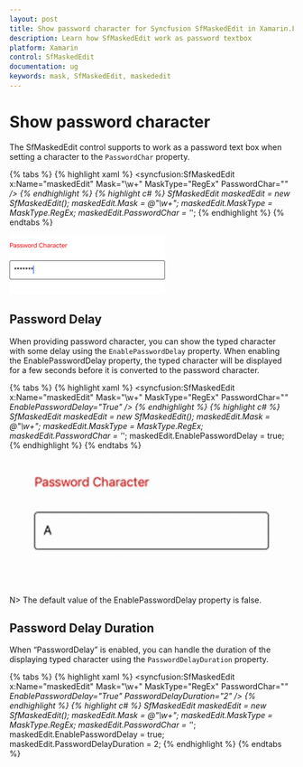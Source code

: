 ```yaml
---
layout: post
title: Show password character for Syncfusion SfMaskedEdit in Xamarin.Forms
description: Learn how SfMaskedEdit work as password textbox
platform: Xamarin
control: SfMaskedEdit
documentation: ug 
keywords: mask, SfMaskedEdit, maskededit
---
```


# Show password character

The SfMaskedEdit control supports to work as a password text box when setting a character to the `PasswordChar` property.

{% tabs %}
{% highlight xaml %}
<syncfusion:SfMaskedEdit x:Name="maskedEdit" Mask="\w+" MaskType="RegEx" PasswordChar="*"  />
{% endhighlight %}
{% highlight c# %}
SfMaskedEdit maskedEdit = new SfMaskedEdit();
maskedEdit.Mask = @"\w+";
maskedEdit.MaskType = MaskType.RegEx;
maskedEdit.PasswordChar = '*';
{% endhighlight %}
{% endtabs %}

![Show Password Char](SfMaskedEditImages/PasswordChar.png)

## Password Delay

When providing password character, you can show the typed character with some delay using the `EnablePasswordDelay` property. When enabling the EnablePasswordDelay property, the typed character will be displayed for a few seconds before it is converted to the password character.  

{% tabs %}
{% highlight xaml %}
<syncfusion:SfMaskedEdit x:Name="maskedEdit" Mask="\w+" MaskType="RegEx" PasswordChar="*" EnablePasswordDelay="True" />
{% endhighlight %}
{% highlight c# %}
SfMaskedEdit maskedEdit = new SfMaskedEdit();
maskedEdit.Mask = @"\w+";
maskedEdit.MaskType = MaskType.RegEx;
maskedEdit.PasswordChar = '*';
maskedEdit.EnablePasswordDelay = true;
{% endhighlight %}
{% endtabs %}

![Delay password character](SfMaskedEditImages/Passworddelayfeature.gif)

N> The default value of the EnablePasswordDelay property is false.

## Password Delay Duration

When “PasswordDelay” is enabled, you can handle the duration of the displaying typed character using the `PasswordDelayDuration` property.   

{% tabs %}
{% highlight xaml %}
<syncfusion:SfMaskedEdit x:Name="maskedEdit" Mask="\w+" MaskType="RegEx" PasswordChar="*" EnablePasswordDelay="True" PasswordDelayDuration="2" />
{% endhighlight %}
{% highlight c# %}
SfMaskedEdit maskedEdit = new SfMaskedEdit();
maskedEdit.Mask = @"\w+";
maskedEdit.MaskType = MaskType.RegEx;
maskedEdit.PasswordChar = '*';
maskedEdit.EnablePasswordDelay = true;
maskedEdit.PasswordDelayDuration = 2;
{% endhighlight %}
{% endtabs %}